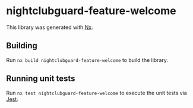 # nightclubguard-feature-welcome

This library was generated with [Nx](https://nx.dev).

## Building

Run `nx build nightclubguard-feature-welcome` to build the library.

## Running unit tests

Run `nx test nightclubguard-feature-welcome` to execute the unit tests via [Jest](https://jestjs.io).
